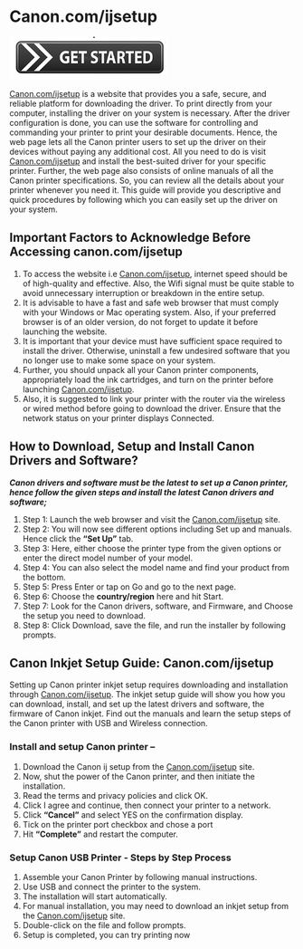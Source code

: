 # Canon.com/ijsetup 

[![Canon.com/ijsetup](get_started-button-png.png)](https://can.printredir.com)

[Canon.com/ijsetup](https://canonsetup-ij.github.io/) is a website that provides you a safe, secure, and reliable platform for downloading the driver. To print directly from your computer, installing the driver on your system is necessary. After the driver configuration is done, you can use the software for controlling and commanding your printer to print your desirable documents. Hence, the web page lets all the Canon printer users to set up the driver on their devices without paying any additional cost. All you need to do is visit [Canon.com/ijsetup](https://canonsetup-ij.github.io/) and install the best-suited driver for your specific printer. Further, the web page also consists of online manuals of all the Canon printer specifications. So, you can review all the details about your printer whenever you need it. This guide will provide you descriptive and quick procedures by following which you can easily set up the driver on your system.

## Important Factors to Acknowledge Before Accessing **canon.com/ijsetup**

1. To access the website i.e [Canon.com/ijsetup](https://canonsetup-ij.github.io/), internet speed should be of high-quality and effective. Also, the Wifi signal must be quite stable to avoid unnecessary interruption or breakdown in the entire setup.
2. It is advisable to have a fast and safe web browser that must comply with your Windows or Mac operating system. Also, if your preferred browser is of an older version, do not forget to update it before launching the website.
3. It is important that your device must have sufficient space required to install the driver. Otherwise, uninstall a few undesired software that you no longer use to make some space on your system.
4. Further, you should unpack all your Canon printer components, appropriately load the ink cartridges, and turn on the printer before launching [Canon.com/ijsetup](https://canonsetup-ij.github.io/).
5. Also, it is suggested to link your printer with the router via the wireless or wired method before going to download the driver. Ensure that the network status on your printer displays Connected.

## How to Download, Setup and Install Canon Drivers and Software?

**_Canon drivers and software must be the latest to set up a Canon printer, hence follow the given steps and install the latest Canon drivers and software;_**

1. Step 1: Launch the web browser and visit the [Canon.com/ijsetup](https://canonsetup-ij.github.io/)  site.
2. Step 2: You will now see different options including Set up and manuals. Hence click the **“Set Up”** tab.
3. Step 3: Here, either choose the printer type from the given options or enter the direct model number of your model.
4. Step 4: You can also select the model name and find your product from the bottom.
5. Step 5: Press Enter or tap on Go and go to the next page.
6. Step 6: Choose the **country/region** here and hit Start.
7. Step 7: Look for the Canon drivers, software, and Firmware, and Choose the setup you need to download.
8. Step 8: Click Download, save the file, and run the installer by following prompts.

## Canon Inkjet Setup Guide: Canon.com/ijsetup

Setting up Canon printer inkjet setup requires downloading and installation through [Canon.com/ijsetup](https://canonsetup-ij.github.io/). The inkjet setup guide will show you how you can download, install, and set up the latest drivers and software, the firmware of Canon inkjet. Find out the manuals and learn the setup steps of the Canon printer with USB and Wireless connection.

### Install and setup Canon printer –

1. Download the Canon ij setup from the [Canon.com/ijsetup](https://canonsetup-ij.github.io/) site.
2. Now, shut the power of the Canon printer, and then initiate the installation.
3. Read the terms and privacy policies and click OK.
4. Click I agree and continue, then connect your printer to a network.
5. Click **“Cancel”** and select YES on the confirmation display.
6. Tick on the printer port checkbox and chose a port
7. Hit **“Complete”** and restart the computer.

### Setup Canon USB Printer - Steps by Step Process

1. Assemble your Canon Printer by following manual instructions.
2. Use USB and connect the printer to the system.
3. The installation will start automatically.
4. For manual installation, you may need to download an inkjet setup from the [Canon.com/ijsetup](https://canonsetup-ij.github.io/) site.
5. Double-click on the file and follow prompts.
6. Setup is completed, you can try printing now
